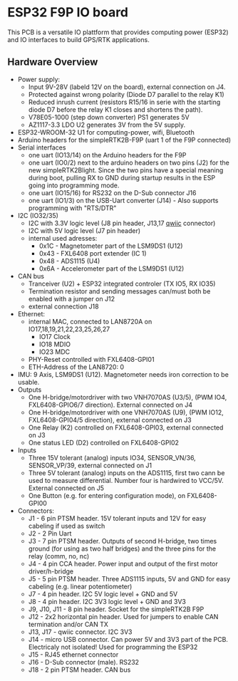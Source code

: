 # ESP32 F9P IO board

This PCB is a versatile IO plattform that provides computing power (ESP32) and IO interfaces to build GPS/RTK applications.

## Hardware Overview

- Power supply: 
    - Input 9V-28V (labeld 12V on the board), external connection on J4. 
    - Protected against wrong polarity (Diode D7 parallel to the relay K1)
    - Reduced inrush current (resistors R15/16 in serie with the starting diode D7 before the relay K1 closes and shortens the path).
    - V78E05-1000 (step down converter) PS1 generates 5V
    - AZ1117-3.3 LDO U2 generates 3V from the 5V supply.
- ESP32-WROOM-32 U1 for computing-power, wifi, Bluetooth
- Arduino headers for the simpleRTK2B-F9P (uart 1 of the F9P connected)
- Serial interfaces
    - one uart (IO13/14) on the Arduino headers for the F9P
    - one uart (IO0/2) next to the arduino headers on two pins (J2) for the new simpleRTK2Blight. Since the two pins have a special meaning during boot, pulling RX to GND during startup results in the ESP going into programming mode.
    - one uart (IO15/16) for RS232 on the D-Sub connector J16
    - one uart (IO1/3) on the USB-Uart converter (J14) - Also supports programming with "RTS/DTR"
- I2C (IO32/35)
    - I2C with 3.3V logic level (J8 pin header, J13,17 [qwiic](https://www.sparkfun.com/qwiic) connector)
    - I2C with 5V logic level (J7 pin header)
    - internal used adresses:
        - 0x1C - Magnetometer part of the LSM9DS1 (U12)
        - 0x43 - FXL6408 port extender (IC 1)
        - 0x48 - ADS1115 (U4)
        - 0x6A - Accelerometer part of the LSM9DS1 (U12)
- CAN bus
    - Tranceiver (U2) + ESP32 integrated controler (TX IO5, RX IO35)
    - Termination resistor and sending messages can/must both be enabled with a jumper on J12
    - external connection J18
- Ethernet:
    - internal MAC, connected to LAN8720A on IO17,18,19,21,22,23,25,26,27
        - IO17 Clock
        - IO18 MDIO
        - IO23 MDC
    - PHY-Reset controlled with FXL6408-GPI01
    - ETH-Address of the LAN8720: 0
- IMU: 9 Axis, LSM9DS1 (U12). Magnetometer needs iron correction to be usable.
- Outputs
    - One H-bridge/motordriver with two VNH7070AS (U3/5), (PWM IO4, FXL6408-GPIO6/7 direction). External connected on J4
    - One H-bridge/motordriver with one VNH7070AS (U9), (PWM IO12, FXL6408-GPI04/5 direction), external connected on J3
    - One Relay (K2) controlled on FXL6408-GPI03, external connected on J3
    - One status LED (D2) controlled on FXL6408-GPI02
- Inputs
    - Three 15V tolerant (analog) inputs IO34, SENSOR_VN/36, SENSOR_VP/39, external connected on J1
    - Three 5V tolerant (analog) inputs on the ADS1115, first two cann be used to measure differential. Number four is hardwired to VCC/5V. External connected on J5
    - One Button (e.g. for entering configuration mode), on FXL6408-GPI00
- Connectors:
    - J1 - 6 pin PTSM header. 15V tolerant inputs and 12V for easy cabeling if used as switch
    - J2 - 2 Pin Uart
    - J3 - 7 pin PTSM header. Outputs of second H-bridge, two times ground (for using as two half bridges) and the three pins for the relay (comm, no, nc)
    - J4 - 4 pin CCA header. Power input and output of the first motor driver/h-bridge
    - J5 - 5 pin PTSM header. Three ADS1115 inputs, 5V and GND for easy cabeling (e.g. linear potentiometer)
    - J7 - 4 pin header. I2C 5V logic level + GND and 5V
    - J8 - 4 pin header. I2C 3V3 logic level + GND and 3V3
    - J9, J10, J11 - 8 pin header. Socket for the simpleRTK2B F9P
    - J12 - 2x2 horizontal pin header. Used for jumpers to enable CAN termination and/or CAN TX
    - J13, J17 - qwiic connector. I2C 3V3
    - J14 - micro USB connector. Can power 5V and 3V3 part of the PCB. Electricaly not isolated! Used for programming the ESP32
    - J15 - RJ45 ethernet connector
    - J16 - D-Sub connector (male). RS232
    - J18 - 2 pin PTSM header. CAN bus
